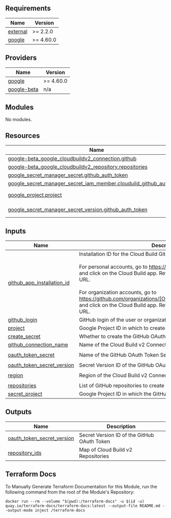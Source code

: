 <!-- BEGIN_TF_DOCS -->
## Requirements

| Name | Version |
|------|---------|
| <a name="requirement_external"></a> [external](#requirement\_external) | >= 2.2.0 |
| <a name="requirement_google"></a> [google](#requirement\_google) | >= 4.60.0 |

## Providers

| Name | Version |
|------|---------|
| <a name="provider_google"></a> [google](#provider\_google) | >= 4.60.0 |
| <a name="provider_google-beta"></a> [google-beta](#provider\_google-beta) | n/a |

## Modules

No modules.

## Resources

| Name | Type |
|------|------|
| [google-beta_google_cloudbuildv2_connection.github](https://registry.terraform.io/providers/hashicorp/google-beta/latest/docs/resources/google_cloudbuildv2_connection) | resource |
| [google-beta_google_cloudbuildv2_repository.repositories](https://registry.terraform.io/providers/hashicorp/google-beta/latest/docs/resources/google_cloudbuildv2_repository) | resource |
| [google_secret_manager_secret.github_auth_token](https://registry.terraform.io/providers/hashicorp/google/latest/docs/resources/secret_manager_secret) | resource |
| [google_secret_manager_secret_iam_member.clouduild_github_auth_token](https://registry.terraform.io/providers/hashicorp/google/latest/docs/resources/secret_manager_secret_iam_member) | resource |
| [google_project.project](https://registry.terraform.io/providers/hashicorp/google/latest/docs/data-sources/project) | data source |
| [google_secret_manager_secret_version.github_auth_token](https://registry.terraform.io/providers/hashicorp/google/latest/docs/data-sources/secret_manager_secret_version) | data source |

## Inputs

| Name | Description | Type | Default | Required |
|------|-------------|------|---------|:--------:|
| <a name="input_github_app_installation_id"></a> [github\_app\_installation\_id](#input\_github\_app\_installation\_id) | Installation ID for the Cloud Build GitHub App<br><br>For personal accounts, go to https://github.com/settings/installations<br>and click on the Cloud Build app. Retrieve the installation ID from the URL.<br><br>For organization accounts, go to<br>https://github.com/organizations/[ORGANIZATION]/settings/installations<br>and click on the Cloud Build app. Retrieve the installation ID from the URL. | `number` | n/a | yes |
| <a name="input_github_login"></a> [github\_login](#input\_github\_login) | GitHub login of the user or organization that owns the repositories | `string` | n/a | yes |
| <a name="input_project"></a> [project](#input\_project) | Google Project ID in which to create the Cloud Build resources | `string` | n/a | yes |
| <a name="input_create_secret"></a> [create\_secret](#input\_create\_secret) | Whether to create the GitHub OAuth Token Secret | `bool` | `false` | no |
| <a name="input_github_connection_name"></a> [github\_connection\_name](#input\_github\_connection\_name) | Name of the Cloud Build v2 Connection to GitHub | `string` | `"github"` | no |
| <a name="input_oauth_token_secret"></a> [oauth\_token\_secret](#input\_oauth\_token\_secret) | Name of the GitHub OAuth Token Secret | `string` | `"github-token"` | no |
| <a name="input_oauth_token_secret_version"></a> [oauth\_token\_secret\_version](#input\_oauth\_token\_secret\_version) | Secret Version ID of the GitHub OAuth Token | `string` | `"latest"` | no |
| <a name="input_region"></a> [region](#input\_region) | Region of the Cloud Build v2 Connection to GitHub | `string` | `"us-central1"` | no |
| <a name="input_repositories"></a> [repositories](#input\_repositories) | List of GitHub repositories to create Cloud Build v2 Repositories for | `list(string)` | `[]` | no |
| <a name="input_secret_project"></a> [secret\_project](#input\_secret\_project) | Google Project ID in which the GitHub OAuth Token Secret is stored | `string` | `null` | no |

## Outputs

| Name | Description |
|------|-------------|
| <a name="output_oauth_token_secret_version"></a> [oauth\_token\_secret\_version](#output\_oauth\_token\_secret\_version) | Secret Version ID of the GitHub OAuth Token |
| <a name="output_repository_ids"></a> [repository\_ids](#output\_repository\_ids) | Map of Cloud Build v2 Repositories |

## Terraform Docs
To Manually Generate Terraform Documentation for this Module, run the following command from the root of the Module's Repository:

```
docker run --rm --volume "$(pwd):/terraform-docs" -u $(id -u) quay.io/terraform-docs/terraform-docs:latest --output-file README.md --output-mode inject /terraform-docs
```
<!-- END_TF_DOCS -->
